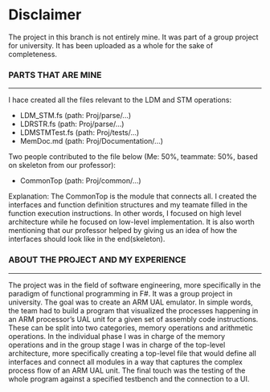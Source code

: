 # Disclaimer

The project in this branch is not entirely mine. It was part of a group project for university.
It has been uploaded as a whole for the sake of completeness.

### PARTS THAT ARE MINE
___________________

I hace created all the files relevant to the LDM and STM operations:

- LDM_STM.fs (path: Proj/parse/...)
- LDRSTR.fs (path: Proj/parse/...)
- LDMSTMTest.fs (path: Proj/tests/...)
- MemDoc.md (path: Proj/Documentation/...)

Two people contributed to the file below (Me: 50%, teammate: 50%, based on skeleton from our professor):
- CommonTop (path: Proj/common/...)

Explanation: The CommonTop is the module that connects all. I created the interfaces and function definition structures and my teamate filled in the function execution instructions. In other words, I focused on high level architecture while he focused on low-level implementation. It is also worth mentioning that our professor helped by giving us an idea of how the interfaces should look like in the end(skeleton).


### ABOUT THE PROJECT AND MY EXPERIENCE
___________________________________
The project was in the field of software engineering, more specifically in the paradigm of functional programming in F#. It was a group project in university. The goal was to create an ARM UAL emulator. In simple words, the team had to build a program that visualized the processes happening in an ARM processor’s UAL unit for a given set of assembly code instructions. These can be split into two categories, memory operations and arithmetic operations. In the individual phase I was in charge of the memory operations and in the group stage I was in charge of the top-level architecture, more specifically creating a top-level file that would define all interfaces and connect all modules in a way that captures the complex process flow of an ARM UAL unit. The final touch was the testing of the whole program against a specified testbench and the connection to a UI. 








